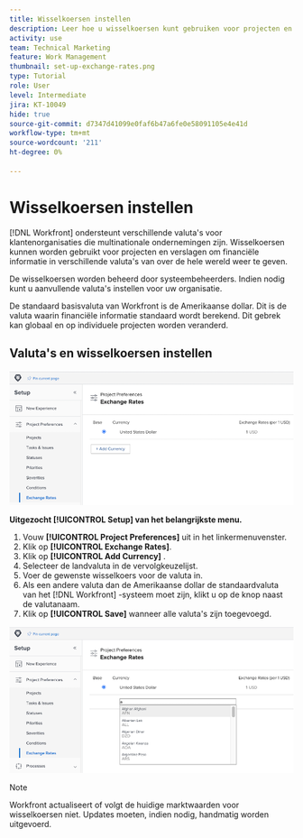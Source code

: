 ```yaml
---
title: Wisselkoersen instellen
description: Leer hoe u wisselkoersen kunt gebruiken voor projecten en rapporten om financiële informatie in verschillende valuta's van over de hele wereld weer te geven.
activity: use
team: Technical Marketing
feature: Work Management
thumbnail: set-up-exchange-rates.png
type: Tutorial
role: User
level: Intermediate
jira: KT-10049
hide: true
source-git-commit: d7347d41099e0faf6b47a6fe0e58091105e4e41d
workflow-type: tm+mt
source-wordcount: '211'
ht-degree: 0%

---
```


# Wisselkoersen instellen

[!DNL Workfront] ondersteunt verschillende valuta&#39;s voor klantenorganisaties die multinationale ondernemingen zijn. Wisselkoersen kunnen worden gebruikt voor projecten en verslagen om financiële informatie in verschillende valuta&#39;s van over de hele wereld weer te geven.

De wisselkoersen worden beheerd door systeembeheerders. Indien nodig kunt u aanvullende valuta&#39;s instellen voor uw organisatie.

De standaard basisvaluta van Workfront is de Amerikaanse dollar. Dit is de valuta waarin financiële informatie standaard wordt berekend. Dit gebrek kan globaal en op individuele projecten worden veranderd.

## Valuta&#39;s en wisselkoersen instellen

![ een beeld van het selecteren van wisselkoersen ](assets/setting-up-finances-4.png)

**Uitgezocht [!UICONTROL Setup] van het belangrijkste menu.**

1. Vouw **[!UICONTROL Project Preferences]** uit in het linkermenuvenster.
1. Klik op **[!UICONTROL Exchange Rates]**.
1. Klik op **[!UICONTROL Add Currency]** .
1. Selecteer de landvaluta in de vervolgkeuzelijst.
1. Voer de gewenste wisselkoers voor de valuta in.
1. Als een andere valuta dan de Amerikaanse dollar de standaardvaluta van het [!DNL Workfront] -systeem moet zijn, klikt u op de knop naast de valutanaam.
1. Klik op **[!UICONTROL Save]** wanneer alle valuta&#39;s zijn toegevoegd.

![ een beeld van het toevoegen van een munt aan de lijst van wisselkoersen ](assets/setting-up-finances-5.png)

>[!NOTE]
>
>Workfront actualiseert of volgt de huidige marktwaarden voor wisselkoersen niet. Updates moeten, indien nodig, handmatig worden uitgevoerd.
